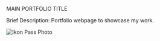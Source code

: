 MAIN PORTFOLIO TITLE

Brief Description: Portfolio webpage to showcase my work.

![Ikon Pass Photo](https://user-images.githubusercontent.com/89321676/130336398-eb04b709-fc57-40c4-a7bb-16b948f88858.jpg)


